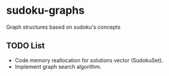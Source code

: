 # sudoku-graphs
Graph structures based on sudoku's concepts

## TODO List

* Code memory reallocation for solutions vector (SudokuSet).
* Implement graph search algorithm.
